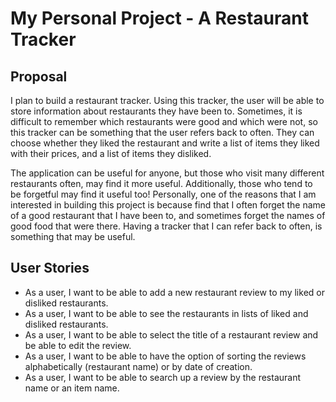 # My Personal Project - A Restaurant Tracker
## Proposal

I plan to build a restaurant tracker. Using this tracker, the user will be able to store information
about restaurants they have been to. Sometimes, it is difficult to remember which restaurants were good and which were
not, so this tracker can be something that the user refers back to often. They can choose whether they liked the
restaurant and write a list of items they liked with their prices, and a list of items they disliked.

The application can be useful for anyone, but those who visit many different restaurants often, may find it more useful.
Additionally, those who tend to be forgetful may find it useful too! Personally, one of the reasons that I am interested
in building this project is because find that I often forget the name of a good restaurant that I have been to, and 
sometimes forget the names of good food that were there. Having a tracker that I can refer back to often, is something 
that may be useful.


## User Stories

- As a user, I want to be able to add a new restaurant review to my liked or disliked restaurants.
- As a user, I want to be able to see the restaurants in lists of liked and disliked restaurants.
- As a user, I want to be able to select the title of a restaurant review and be able to edit the review.
- As a user, I want to be able to have the option of sorting the reviews alphabetically (restaurant name) or by date of 
creation.
- As a user, I want to be able to search up a review by the restaurant name or an item name.